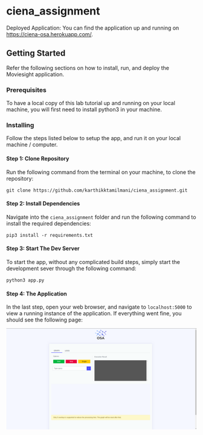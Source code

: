 # ciena_assignment

Deployed Application: You can find the application up and running on https://ciena-osa.herokuapp.com/.


## Getting Started

Refer the following sections on how to install, run, and deploy the Moviesight application.


### Prerequisites

To have a local copy of this lab tutorial up and running on your local machine, you will first need to install python3 in your machine.

### Installing

Follow the steps listed below to setup the app, and run it on your local machine / computer.

#### Step 1: Clone Repository

Run the following command from the terminal on your machine, to clone the repository:

```
git clone https://github.com/karthikktamilmani/ciena_assignment.git
```

#### Step 2: Install Dependencies

Navigate into the `ciena_assignment` folder and run the following command to install the required dependencies:

```
pip3 install -r requirements.txt
```

#### Step 3: Start The Dev Server

To start the app, without any complicated build steps, simply start the development sever through the following command:

```
python3 app.py
```

#### Step 4: The Application

In the last step, open your web browser, and navigate to `localhost:5000` to view a running instance of the application. If everything went fine, you should see the following page:

![Image of App Running](/deployed_app.png)
